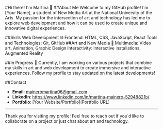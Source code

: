 #Hi there! I'm Martina 👋
##About Me
Welcome to my GitHub profile! I'm [Your Name], a student of New Media Art at the National University of the Arts. My passion for the intersection of art and technology has led me to explore web development and how it can be used to create unique and innovative digital experiences.

##Skills
Web Development 🌐
Frontend: HTML, CSS, JavaScript, React
Tools and Technologies: Git, GitHub
##Art and New Media 🎨
Multimedia: Video art, Animation, Graphic Design
Interactivity: Interactive installations, Augmented Reality

##In Progress 🚀
Currently, I am working on various projects that combine my skills in art and web development to create immersive and interactive experiences. Follow my profile to stay updated on the latest developments!

##Contact
- **Email**: [maineromartina06@gmail.com](mailto:maineromartina06@gmail.com)
- **LinkedIn**: https://www.linkedin.com/in/martina-mainero-52948821b/
- **Portfolio**: [Your Website/Portfolio](Portfolio URL)

---

Thank you for visiting my profile! Feel free to reach out if you'd like to collaborate on a project or just chat about art and technology.
